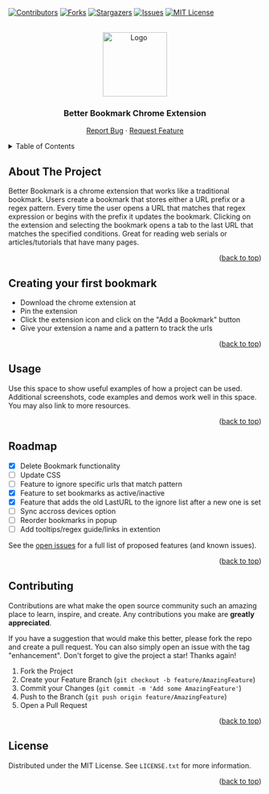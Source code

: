 <div id="top"></div>

<!-- PROJECT SHIELDS -->
[![Contributors][contributors-shield]][contributors-url]
[![Forks][forks-shield]][forks-url]
[![Stargazers][stars-shield]][stars-url]
[![Issues][issues-shield]][issues-url]
[![MIT License][license-shield]][license-url]



<!-- PROJECT LOGO -->
<br />
<div align="center">
  <a href="https://github.com/kelly1266/betterBookmark">
    <img src="icons/icon128.ico" alt="Logo" width="128" height="128">
  </a>
  <h3 align="center">Better Bookmark Chrome Extension</h3>
    <a href="https://github.com/kelly1266/betterBookmark/issues">Report Bug</a>
    ·
    <a href="https://github.com/kelly1266/betterBookmark/issues">Request Feature</a>
  </p>
</div>



<!-- TABLE OF CONTENTS -->
<details>
  <summary>Table of Contents</summary>
  <ol>
    <li>
      <a href="#about-the-project">About The Project</a>
    </li>
    <li>
      <a href="#creating-your-first-bookmark">Creating your first bookmark</a>
    </li>
    <li><a href="#usage">Usage</a></li>
    <li><a href="#roadmap">Roadmap</a></li>
    <li><a href="#contributing">Contributing</a></li>
    <li><a href="#license">License</a></li>
  </ol>
</details>



<!-- ABOUT THE PROJECT -->
## About The Project

Better Bookmark is a chrome extension that works like a traditional bookmark. Users create a bookmark that stores either a URL prefix or a regex pattern. Every time the user opens a URL that matches that regex expression or begins with the prefix it updates the bookmark. Clicking on the extension and selecting the bookmark opens a tab to the last URL that matches the specified conditions. Great for reading web serials or articles/tutorials that have many pages.

<p align="right">(<a href="#top">back to top</a>)</p>




<!-- GETTING STARTED -->
## Creating your first bookmark

* Download the chrome extension at
* Pin the extension
* Click the extension icon and click on the "Add a Bookmark" button
* Give your extension a name and a pattern to track the urls


<p align="right">(<a href="#top">back to top</a>)</p>



<!-- USAGE EXAMPLES -->
## Usage

Use this space to show useful examples of how a project can be used. Additional screenshots, code examples and demos work well in this space. You may also link to more resources.


<p align="right">(<a href="#top">back to top</a>)</p>



<!-- ROADMAP -->
## Roadmap

- [x] Delete Bookmark functionality
- [ ] Update CSS
- [ ] Feature to ignore specific urls that match pattern
- [x] Feature to set bookmarks as active/inactive
- [x] Feature that adds the old LastURL to the ignore list after a new one is set
- [ ] Sync accross devices option
- [ ] Reorder bookmarks in popup
- [ ] Add tooltips/regex guide/links in extention

See the [open issues](https://github.com/kelly1266/betterBookmark/issues) for a full list of proposed features (and known issues).

<p align="right">(<a href="#top">back to top</a>)</p>



<!-- CONTRIBUTING -->
## Contributing

Contributions are what make the open source community such an amazing place to learn, inspire, and create. Any contributions you make are **greatly appreciated**.

If you have a suggestion that would make this better, please fork the repo and create a pull request. You can also simply open an issue with the tag "enhancement".
Don't forget to give the project a star! Thanks again!

1. Fork the Project
2. Create your Feature Branch (`git checkout -b feature/AmazingFeature`)
3. Commit your Changes (`git commit -m 'Add some AmazingFeature'`)
4. Push to the Branch (`git push origin feature/AmazingFeature`)
5. Open a Pull Request

<p align="right">(<a href="#top">back to top</a>)</p>



<!-- LICENSE -->
## License

Distributed under the MIT License. See `LICENSE.txt` for more information.

<p align="right">(<a href="#top">back to top</a>)</p>




<!-- MARKDOWN LINKS & IMAGES -->
<!-- https://www.markdownguide.org/basic-syntax/#reference-style-links -->
[contributors-shield]: https://img.shields.io/github/contributors/kelly1266/betterBookmark.svg?style=for-the-badge
[contributors-url]: https://github.com/kelly1266/betterBookmark/graphs/contributors
[forks-shield]: https://img.shields.io/github/forks/kelly1266/betterBookmark.svg?style=for-the-badge
[forks-url]: https://github.com/kelly1266/betterBookmark/network/members
[stars-shield]: https://img.shields.io/github/stars/kelly1266/betterBookmark.svg?style=for-the-badge
[stars-url]: https://github.com/kelly1266/betterBookmark/stargazers
[issues-shield]: https://img.shields.io/github/issues/kelly1266/betterBookmark.svg?style=for-the-badge
[issues-url]: https://github.com/kelly1266/betterBookmark/issues
[license-shield]: https://img.shields.io/github/license/kelly1266/betterBookmark.svg?style=for-the-badge
[license-url]: https://github.com/kelly1266/betterBookmark/blob/master/LICENSE.txt
